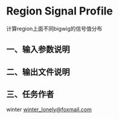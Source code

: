 # Region Signal Profile

计算region上面不同bigwig的信号值分布

## 一、输入参数说明

## 二、输出文件说明

## 三、任务作者

winter <winter_lonely@foxmail.com>
